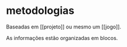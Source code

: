 # metodologias

Baseadas em [[projeto]] ou mesmo um [[jogo]].

As informações estão organizadas em blocos.
